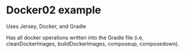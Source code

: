 # Docker02 example

Uses Jersey, Docker, and Gradle

Has all docker operations written into the Gradle file (i.e, cleanDockerImages,
buildDockerImages, composeup, composedown).

